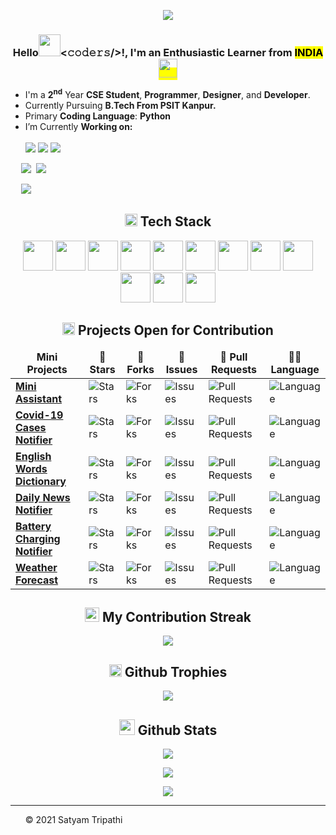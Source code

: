 <p align="center">
<img src="https://github.com/Iamtripathisatyam/iamtripathisatyam/blob/master/Content/Tech.gif">
</p>    

<h3 align="center">Hello<img src="https://emojis.slackmojis.com/emojis/images/1536351075/4594/blob-wave.gif?1536351075" width="35px"><𝚌𝚘𝚍𝚎𝚛𝚜/>!,  I'm an Enthusiastic Learner from <mark>INDIA<mark/><img src="https://github.com/Iamtripathisatyam/iamtripathisatyam/blob/master/Content/flag.gif" width="30px"></h3>
     
- I'm a **2<sup>nd</sup>** Year **CSE Student**, **Programmer**, **Designer**, and **Developer**.
- Currently Pursuing **B.Tech From **PSIT** Kanpur.**
- Primary **Coding Language**: **Python**
- I’m Currently **Working on:** </br></br><img src="https://img.shields.io/badge/PYTHON-PROGRAMMING-yellow.svg?label=PYTHON&style=social&logo=python&logoColor=yellow"/>  <img src="https://img.shields.io/badge/DATA-STRUCTURES-9cf.svg?label=DATA&style=social&logo=GraphQL&logoColor=red"/>  <img src="https://img.shields.io/badge/-CONTRIBUTION-green.svg?label=OPEN-SOURCE&style=social&logo=github&logoColor=informational"/>

<pre>  <b><a id="raw-url" href="https://www.techgig.com/TechySatyam"><img src="https://img.shields.io/badge/TechGig-PROFILE-black.svg?logo=cognizant&logoColor=red&style=for-the-badge"/></a></b> <b><a id="raw-url" href="https://www.hackerrank.com/Hack_Satyam"><img src="https://img.shields.io/badge/HackerRank-PROFILE-black.svg?logo=HackerRank&logoColor=green&style=for-the-badge"/></a></b></pre>

<pre>  <b><a id="raw-url" href="https://cutt.ly/3bYBDQv"><img src="https://img.shields.io/badge/DOWNLOAD-RESUME-black.svg?logo=docusign&logoColor=yellow&style=for-the-badge"/></a></b></pre>

<h2 align="center"><img src="https://cdn.icon-icons.com/icons2/520/PNG/512/Stack_icon-icons.com_51887.png" width="20px"> Tech Stack </h2>
<p align="center">
<code><a href="https://en.wikipedia.org/wiki/C_(programming_language)"><img src="https://cdn.icon-icons.com/icons2/2415/PNG/512/c_plain_logo_icon_146610.png" width="48px"></a></code>
<code><a href="https://www.python.org/"><img src="https://cdn.icon-icons.com/icons2/2107/PNG/512/file_type_python_icon_130221.png" width="48px"></a></code>
<code><a href="https://html.com/"><img src="https://cdn.icon-icons.com/icons2/2107/PNG/512/file_type_html_icon_130541.png" width="48px"></a></code>
<code><a href="https://en.wikipedia.org/wiki/Data_structure"><img src="https://cdn.icon-icons.com/icons2/1076/PNG/512/hierarchystructure_77889.png" width="48px"></a></code>
<code><a href="https://github.com/Iamtripathisatyam/"><img src="https://cdn.icon-icons.com/icons2/2749/PNG/512/github_apps_platform_icon_176077.png" width="48px"></a></code>
<code><a href="https://sourceforge.net/projects/dev-cpp/"><img src="https://cdn.icon-icons.com/icons2/183/PNG/256/Dev_22513.png" width="48px"></a></code>
<code><a href="https://www.jetbrains.com/pycharm/"><img src="https://cdn.icon-icons.com/icons2/1381/PNG/512/pycharm_93936.png" width="48px"></a></code>
<code><a href="https://code.visualstudio.com/"><img src="https://cutt.ly/fbHNbS9" width="48px"></a></code>
<code><a href="https://jupyter.org/"><img src="https://cdn.icon-icons.com/icons2/2667/PNG/512/jupyter_app_icon_161280.png" width="48px"></a></code>
<code><a href="https://www.microsoft.com/en-in/microsoft-365/word"><img src="https://cdn.icon-icons.com/icons2/1381/PNG/512/msword_94106.png" width="48px"></a></code>
<code><a href="https://www.canva.com/"><img src="https://cdn.icon-icons.com/icons2/2699/PNG/512/canva_logo_icon_168460.png" width="48px"></a></code>
<code><a href="https://www.microsoft.com/en-us/windows"><img src="https://cdn.icon-icons.com/icons2/836/PNG/512/Windows_Phone_icon-icons.com_66782.png" width="48px"></a></code>
</p>

<h2 align="center"><img src="https://cdn.icon-icons.com/icons2/10/PNG/256/openfolderarrow_abierta_decarpetas_1558.png" width="20px"> Projects Open for Contribution</h2>
<table align="center">
    <thead align="center">
        <tr border: 1px;>
            <td><b>Mini Projects</b></td>
            <td><b>🌟 Stars</b></td>
            <td><b>🍴 Forks</b></td>
            <td><b>🐛 Issues</b></td>
            <td><b>🔔 Pull Requests</b></td>
            <td><b>👨‍💻 Language</b></td>
        </tr>
     </thead>
    <tbody>
         <tr>
            <td><a href="https://github.com/Iamtripathisatyam/Mini_Assistant"</a><b>Mini Assistant</b></td>
            <td><img alt="Stars"src="https://img.shields.io/github/stars/Iamtripathisatyam/Mini_Assistant?style=flat-square&labelColor=343b41"/></td>
            <td><img alt="Forks"src="https://img.shields.io/github/forks/Iamtripathisatyam/Mini_Assistant?style=flat-square&labelColor=343b41"/></td>
            <td><img alt="Issues"src="https://img.shields.io/github/issues/Iamtripathisatyam/Mini_Assistant?style=flat-square&labelColor=343b41"/></td>
            <td><img alt="Pull Requests"src="https://img.shields.io/github/issues-pr/Iamtripathisatyam/Mini_Assistant?style=flat-square"/></td>
            <td><img alt="Language"src="https://img.shields.io/github/languages/top/Iamtripathisatyam/Mini_Assistant?label=Python&style=flat-square"/></td>
        </tr>
        <tr>
            <td><a href="https://github.com/Iamtripathisatyam/Covid_Cases_Notifier"</a><b>Covid-19 Cases Notifier</b></td>
            <td><img alt="Stars"src="https://img.shields.io/github/stars/Iamtripathisatyam/Covid_Cases_Notifier?style=flat-square&labelColor=343b41"/></td>
            <td><img alt="Forks"src="https://img.shields.io/github/forks/Iamtripathisatyam/Covid_Cases_Notifier?style=flat-square&labelColor=343b41"/></td>
            <td><img alt="Issues"src="https://img.shields.io/github/issues/Iamtripathisatyam/Covid_Cases_Notifier?style=flat-square&labelColor=343b41"/></td>
            <td><img alt="Pull Requests"src="https://img.shields.io/github/issues-pr/Iamtripathisatyam/Covid_Cases_Notifier?style=flat-square"/></td>
            <td><img alt="Language"src="https://img.shields.io/github/languages/top/Iamtripathisatyam/Covid_Cases_Notifier?label=Python&style=flat-square"/></td>
        </tr>
        <tr>
            <td><a href="https://github.com/Iamtripathisatyam/Words_Dictionary"</a><b>English Words Dictionary</b></td>
            <td><img alt="Stars"src="https://img.shields.io/github/stars/Iamtripathisatyam/Words_Dictionary?style=flat-square&labelColor=343b41"/></td>
            <td><img alt="Forks"src="https://img.shields.io/github/forks/Iamtripathisatyam/Words_Dictionary?style=flat-square&labelColor=343b41"/></td>
            <td><img alt="Issues"src="https://img.shields.io/github/issues/Iamtripathisatyam/Words_Dictionary?style=flat-square&labelColor=343b41"/></td>
            <td><img alt="Pull Requests"src="https://img.shields.io/github/issues-pr/Iamtripathisatyam/Words_Dictionary?style=flat-square"/></td>
            <td><img alt="Language"src="https://img.shields.io/github/languages/top/Iamtripathisatyam/Words_Dictionary?label=Python&style=flat-square"/></td>
        </tr>
         <tr>
            <td><a href="https://github.com/Iamtripathisatyam/Daily_News_Notification"</a><b>Daily News Notifier</b></td>
            <td><img alt="Stars"src="https://img.shields.io/github/stars/Iamtripathisatyam/Daily_News_Notification?style=flat-square&labelColor=343b41"/></td>
            <td><img alt="Forks"src="https://img.shields.io/github/forks/Iamtripathisatyam/Daily_News_Notification?style=flat-square&labelColor=343b41"/></td>
            <td><img alt="Issues"src="https://img.shields.io/github/issues/Iamtripathisatyam/Daily_News_Notification?style=flat-square&labelColor=343b41"/></td>
            <td><img alt="Pull Requests"src="https://img.shields.io/github/issues-pr/Iamtripathisatyam/Daily_News_Notification?style=flat-square"/></td>
            <td><img alt="Language"src="https://img.shields.io/github/languages/top/Iamtripathisatyam/Daily_News_Notification?label=Python&style=flat-square"/></td>
        </tr>
        <tr>
            <td><a href="https://github.com/Iamtripathisatyam/Battery_Charge_Notifier"</a><b>Battery Charging Notifier</b></td>
            <td><img alt="Stars"src="https://img.shields.io/github/stars/Iamtripathisatyam/Battery_Charge_Notifier?style=flat-square&labelColor=343b41"/></td>
            <td><img alt="Forks"src="https://img.shields.io/github/forks/Iamtripathisatyam/Battery_Charge_Notifier?style=flat-square&labelColor=343b41"/></td>
            <td><img alt="Issues"src="https://img.shields.io/github/issues/Iamtripathisatyam/Battery_Charge_Notifier?style=flat-square&labelColor=343b41"/></td>
            <td><img alt="Pull Requests"src="https://img.shields.io/github/issues-pr/Iamtripathisatyam/Battery_Charge_Notifier?style=flat-square"/></td>
            <td><img alt="Language"src="https://img.shields.io/github/languages/top/Iamtripathisatyam/Battery_Charge_Notifier?label=Python&style=flat-square"/></td>
         </tr>
        <tr>
            <td><a href="https://github.com/Iamtripathisatyam/Weather_Updates_Notifier"</a><b>Weather Forecast</b></td>
            <td><img alt="Stars"src="https://img.shields.io/github/stars/Iamtripathisatyam/Weather_Updates_Notifier?style=flat-square&labelColor=343b41"/></td>
            <td><img alt="Forks"src="https://img.shields.io/github/forks/Iamtripathisatyam/Weather_Updates_Notifier?style=flat-square&labelColor=343b41"/></td>
            <td><img alt="Issues"src="https://img.shields.io/github/issues/Iamtripathisatyam/Weather_Updates_Notifier?style=flat-square&labelColor=343b41"/></td>
            <td><img alt="Pull Requests"src="https://img.shields.io/github/issues-pr/Iamtripathisatyam/Weather_Updates_Notifier?style=flat-square"/></td>
            <td><img alt="Language"src="https://img.shields.io/github/languages/top/Iamtripathisatyam/Weather_Updates_Notifier?label=Python&style=flat-square"/></td>
       </tr>
    </tbody>        
</table>

<h2 align="center"><img src="https://cdn.icon-icons.com/icons2/2621/PNG/512/gui_check_yes_icon_157194.png" width="23px"> My Contribution Streak </h2>
<p align="center">
  <a href="https://github.com/Iamtripathisatyam/github-readme-streak-stats">
    <img src="https://github-readme-streak-stats.herokuapp.com/?user=Iamtripathisatyam&theme=dark&hide_border=true&background=0D1117&stroke=0000"/>
  </a>
    
<h2 align="center"><img src="https://cdn.icon-icons.com/icons2/1194/PNG/512/1490886316-39-trophy_82485.png" width="20px"> Github Trophies</h2>
<p align="center">
  <a href="https://github.com/ryo-ma/github-profile-trophy" target="_blank">
    <img src="https://github-profile-trophy.vercel.app/?username=Iamtripathisatyam&row=1&column=6&margin-w=8&margin-h=8&theme=gruvbox"/>
  </a>
</p>   
<h2 align="center"><img src="https://cdn.icon-icons.com/icons2/963/PNG/512/1477521928_10_icon-icons.com_74620.png" width='25px'> Github Stats</h2>      
<p align="center">
<img src="https://activity-graph.herokuapp.com/graph?username=Iamtripathisatyam&theme=xcode"/>
</p>

<p align="center">
<img src="https://github-readme-stats.vercel.app/api?username=Iamtripathisatyam&&show_icons=true&title_color=ffffff&icon_color=bb2acf&text_color=daf7dc&bg_color=151515"/>
</p>

<p align="center">
<img src="https://github-readme-stats.vercel.app/api/top-langs/?username=Iamtripathisatyam&theme=dark&hide_border=true&background=0D1117&stroke=0000"/>
</p>

___________________________________

<ol><p>&copy; 2021 Satyam Tripathi</p></ol>

